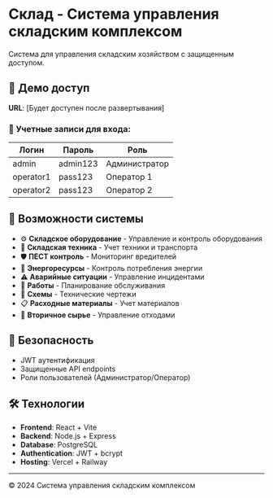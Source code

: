 # Склад - Система управления складским комплексом

Система для управления складским хозяйством с защищенным доступом.

## 🚀 Демо доступ

**URL**: [Будет доступен после развертывания]

### 👥 Учетные записи для входа:

| Логин     | Пароль   | Роль           |
|-----------|----------|----------------|
| admin     | admin123 | Администратор  |
| operator1 | pass123  | Оператор 1     |
| operator2 | pass123  | Оператор 2     |

## 📖 Возможности системы

- ⚙️ **Складское оборудование** - Управление и контроль оборудования
- 🚜 **Складская техника** - Учет техники и транспорта
- 🛡️ **ПЕСТ контроль** - Мониторинг вредителей
- 🔌 **Энергоресурсы** - Контроль потребления энергии
- ⚠️ **Аварийные ситуации** - Управление инцидентами
- 🔨 **Работы** - Планирование обслуживания
- 📐 **Схемы** - Технические чертежи
- 📋 **Расходные материалы** - Учет материалов
- 🔄 **Вторичное сырье** - Управление отходами

## 🔐 Безопасность

- JWT аутентификация
- Защищенные API endpoints
- Роли пользователей (Администратор/Оператор)

## 🛠 Технологии

- **Frontend**: React + Vite
- **Backend**: Node.js + Express
- **Database**: PostgreSQL
- **Authentication**: JWT + bcrypt
- **Hosting**: Vercel + Railway

---

© 2024 Система управления складским комплексом